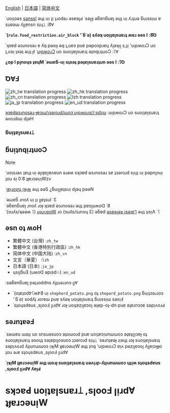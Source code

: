 [English](README.md) | [日本語](README.ja.md) | [简体中文](README.zh-cn.md)

˙uoᴉʇɔǝs [sǝnssI](https://github.com/mc-wiki/mcaf-resourcepack/issues) ǝɥʇ uᴉ ʇᴉ ʇɹodǝɹ ǝsɐǝꞁԀ ˙sǝꞁᴉɟ ǝᵷɐnᵷuɐꞁ ǝɥʇ uᴉ ʎɹʇuǝ ᵷuᴉssᴉɯ ɐ suɐǝɯ ʎꞁꞁɐnsn sᴉɥ⟘ :ᘔⱯ

**˙(`rule.food_restriction.air_block` '˙ᵷ˙ǝ) sʎǝʞ uoᴉʇɐꞁsuɐɹʇ ʍɐɹ ǝǝs I :ᘔꝹ**

˙ʞɔɐd ǝɔɹnosǝɹ ɐ ʎq pǝxᴉɟ ǝq ʇ,uɐɔ puɐ pǝpoɔpɹɐɥ ʎꞁǝʞᴉꞁ s,ʇᴉ 'uᴉpʍoɹƆ uo ʇ,usᴉ ʇxǝʇ ǝɥʇ ɟI ˙[uᴉpʍoɹƆ](#translating) uo suoᴉʇɐꞁsuɐɹʇ ǝʇnqᴉɹʇuoƆ :⥝Ɐ

**¿op I pꞁnoɥs ʇɐɥM ˙ǝɯɐᵷ-uᴉ sʇxǝʇ pǝʇɐꞁsuɐɹʇun ǝǝs I :⥝Ꝺ**

## ꝹⱯℲ

![zh_tw translation progress](https://img.shields.io/badge/dynamic/json?color=blue&label=zh_tw&style=flat&logo=crowdin&query=%24.progress.5.data.translationProgress&url=https%3A%2F%2Fbadges.awesome-crowdin.com%2Fstats-15691355-777584-update.json)
![zh_hk translation progress](https://img.shields.io/badge/dynamic/json?color=blue&label=zh_hk&style=flat&logo=crowdin&query=%24.progress.4.data.translationProgress&url=https%3A%2F%2Fbadges.awesome-crowdin.com%2Fstats-15691355-777584-update.json)
![zh_cn translation progress](https://img.shields.io/badge/dynamic/json?color=blue&label=zh_cn&style=flat&logo=crowdin&query=%24.progress.3.data.translationProgress&url=https%3A%2F%2Fbadges.awesome-crowdin.com%2Fstats-15691355-777584-update.json)
![lzh translation progress](https://img.shields.io/badge/dynamic/json?color=blue&label=lzh&style=flat&logo=crowdin&query=%24.progress.2.data.translationProgress&url=https%3A%2F%2Fbadges.awesome-crowdin.com%2Fstats-15691355-777584-update.json)
![ja_jp translation progress](https://img.shields.io/badge/dynamic/json?color=blue&label=ja_jp&style=flat&logo=crowdin&query=%24.progress.1.data.translationProgress&url=https%3A%2F%2Fbadges.awesome-crowdin.com%2Fstats-15691355-777584-update.json)
![en_ud translation progress](https://img.shields.io/badge/dynamic/json?color=blue&label=en_ud&style=flat&logo=crowdin&query=%24.progress.0.data.translationProgress&url=https%3A%2F%2Fbadges.awesome-crowdin.com%2Fstats-15691355-777584-update.json)

[ʞɔɐdǝɔɹnosǝɹ-ɟɐɔɯ/ʇɔǝɾoɹd/ɯoɔ˙uᴉpʍoɹɔ//:sdʇʇɥ](https://crowdin.com/project/mcaf-resourcepack)
:uᴉpʍoɹƆ uo suoᴉʇɐꞁsuɐɹʇ ǝʌoɹdɯᴉ dꞁǝH

### ᵷuᴉʇɐꞁsuɐɹ⟘

## ᵷuᴉʇnqᴉɹʇuoƆ 

> [!NOTE]
> ˙uoᴉsɹǝʌ ʇɐɥʇ uᴉ ǝꞁqɐꞁᴉɐʌɐun ǝɹǝʍ sʞɔɐd ǝɔɹnosǝɹ sɐ ʇɔǝɾoɹd sᴉɥʇ uᴉ pǝpnꞁɔuᴉ ʇou sᴉ 0˙ᘔ ʇɟɐɹɔǝuᴉWzv

˙[ꞁɐᴉɹoʇnʇ ᴉʞᴉʍ](https://minecraft.wiki/w/Tutorial:Loading_a_resource_pack) ǝɥʇ ǝǝS ¿ᵷuᴉꞁꞁɐʇsuᴉ dꞁǝɥ pǝǝN

˙ǝɯɐᵷ ɹnoʎ uᴉ ʇᴉ ꞁꞁɐʇsuI ˙Ɛ<br>
˙ǝᵷɐnᵷuɐꞁ ɹnoʎ ɹoɟ ʞɔɐd ǝɔɹnosǝɹ ǝɥʇ pɐoꞁuʍoᗡ ˙ᘔ<br>
˙(ɔuʎs/ʞǝǝʍ ⥝) [ɥʇuᴉɹpoW](https://modrinth.com/resourcepack/april-fools-translation) ɹo (ɔuʎs/sɹnoɥ Ɛ) ǝᵷɐd [ǝsɐǝꞁǝᴚ ʇsǝʇɐꞀ](https://github.com/mc-wiki/mcaf-resourcepack/releases/latest) ǝɥʇ ʇᴉsᴉɅ ˙⥝

## ǝsn oʇ ʍoH

- 繁體中文 (台灣) :`zh_tw`
- 繁體中文 (香港特別行政區) :`zh_hk`
- 简体中文 (中国大陆) :`zh_cn`
- 文言（華夏） :`lzh`
- 日本語 (日本) :`ja_jp`
- ɥsᴉꞁᵷuƎ (uʍoᗡ ǝpᴉsd∩) :`en_ud`

:sǝᵷɐnᵷuɐꞁ pǝʇɹoddns ʎꞁʇuǝɹɹnɔ ꞁꞁⱯ

- ˙(oʇɐʇod߈⥝ʍ߈ᘔ uᴉ `shepherd_potato.png` oʇ `shepard_potato.png` ᵷuᴉʇɔǝɹɹoɔ '˙ᵷ˙ǝ) sodʎʇ ɹoɾɐɯ puɐ sʎǝʞ uoᴉʇɐꞁsuɐɹʇ ᵷuᴉssᴉɯ sǝxᴉℲ
- ˙sʇoɥsdɐus ,sꞁooℲ ꞁᴉɹdⱯ ɹoɟ uoᴉʇɐzᴉꞁɐɔoꞁ ǝʇɐp-oʇ-dn puɐ ǝʇɐɹnɔɔɐ sǝpᴉʌoɹԀ

## sǝɹnʇɐǝℲ

˙sǝɯɐu ɯǝʇᴉ uo snsuǝsuoɔ ǝʇoɯoɹd puɐ uoᴉʇɐɔᴉunɯɯoɔ ǝʇɐʇᴉꞁᴉɔɐɟ oʇ suoᴉʇɐꞁsuɐɹʇ ǝsoɥʇ sǝʇɐpᴉꞁosuoɔ ʇɔǝɾoɹd sᴉɥ⟘ ˙sǝɹnʇɐǝɟ ɹᴉǝɥʇ ɹoɟ suoᴉʇɐꞁsuɐɹʇ sǝpᴉʌoɹd ʎʇᴉunɯɯoɔ ᴉʞᴉM ʇɟɐɹɔǝuᴉW ǝɥʇ ʇnq 'uᴉpʍoɹƆ ɐᴉʌ pǝzᴉꞁɐɔoꞁ ʎꞁꞁɐᴉɔᴉɟɟo ʇou ǝɹɐ sʇoɥsdɐus ,sꞁooℲ ꞁᴉɹdⱯ

**˙ᴉʞᴉM ʇɟɐɹɔǝuᴉW ǝɥʇ ɯoɹɟ suoᴉʇɐꞁsuɐɹʇ uǝʌᴉɹp-ʎʇᴉunɯɯoɔ ɥʇᴉʍ sʇoɥsdɐus ,sꞁooℲ ꞁᴉɹdⱯ ʎɐꞁԀ**

# sʞɔɐԀ uoᴉʇɐꞁsuɐɹ⟘ ,sꞁooℲ ꞁᴉɹdⱯ ʇɟɐɹɔǝuᴉW